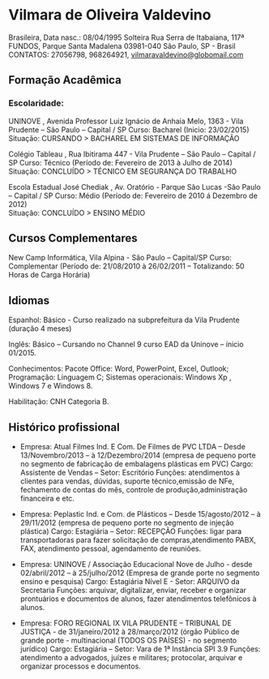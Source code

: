 # Vilmara de Oliveira Valdevino
Brasileira, Data nasc.: 08/04/1995 Solteira 
Rua Serra de Itabaiana, 117ª FUNDOS, 
Parque Santa Madalena 03981-040 São Paulo, SP - Brasil 
CONTATOS: 27056798, 968264921, vilmaravaldevino@globomail.com


## Formação Acadêmica

### Escolaridade:

UNINOVE , Avenida Professor Luiz Ignácio de Anhaia Melo, 1363 - Vila Prudente – São Paulo – Capital / SP
Curso: Bacharel (Inicio: 23/02/2015)  
Situação: CURSANDO > BACHAREL EM SISTEMAS DE INFORMAÇÃO

Colégio Tableau , Rua Ibitirama 447 - Vila Prudente – São Paulo – Capital / SP
Curso: Técnico (Período de: Fevereiro de 2013 à Julho de 2014)  
Situação: CONCLUÍDO > TÉCNICO EM SEGURANÇA DO TRABALHO

Escola Estadual José Chediak , Av. Oratório - Parque São Lucas -São Paulo – Capital / SP
Curso: Médio (Período de: Fevereiro de 2010 á Dezembro de 2012)  
Situação: CONCLUÍDO > ENSINO MÉDIO

## Cursos Complementares

New Camp Informática, Vila Alpina - São Paulo – Capital/SP
Curso: Complementar (Período de: 21/08/2010 à 26/02/2011 – Totalizando: 50 Horas de Carga Horária)



## Idiomas

Espanhol: Básico - Curso realizado na subprefeitura da Vila Prudente (duração 4 meses)

Inglês: Básico – Cursando no Channel 9 curso EAD da Uninove – ínicio 01/2015.


Conhecimentos: Pacote Office: Word, PowerPoint, Excel, Outlook; Programação: Linguagem C; Sistemas operacionais: Windows Xp , Windows 7 e Windows 8.

Habilitação: CNH Categoria B.



## Histórico profissional

* Empresa: Atual Filmes Ind. E Com. De Filmes de PVC LTDA – Desde 13/Novembro/2013 – à 12/Dezembro/2014 (empresa de pequeno porte no segmento de fabricação de embalagens plásticas em PVC)
Cargo: Assistente de Vendas – Setor: Escritório
Funções: atendimentos à clientes para vendas, dúvidas, suporte técnico,emissão de NFe, fechamento de contas do mês, controle de produção,administração financeira e etc.

* Empresa: Peplastic Ind. e Com. de Plásticos – Desde 15/agosto/2012 – à 29/11/2012 (empresa de pequeno porte no segmento de injeção plástica)
Cargo: Estagiária – Setor: RECEPÇÃO
Funções: ligar para transportadoras para fazer solicitação de compras,atendimento PABX, FAX, atendimento pessoal, agendamento de reuniões.

* Empresa: UNINOVE / Associação Educacional Nove de Julho - desde 02/abril/2012 – à 25/julho/2012 (Empresa de grande porte no segmento ensino e pesquisa)
Cargo: Estagiária Nível E - Setor: ARQUIVO da Secretaria
Funções: arquivar, digitalizar, enviar, receber e organizar prontuários e documentos de alunos, fazer atendimentos telefônicos à alunos.

* Empresa: FORO REGIONAL IX VILA PRUDENTE – TRIBUNAL DE JUSTIÇA - de 31/janeiro/2012 à 28/março/2012 (órgão Público de grande porte - multinacional (TODOS OS PAÍSES) - no segmento jurídico)
Cargo: Estagiária – Setor: Vara de 1ª Instância SPI 3.9
Funções: atendimento a advogados, juízes e militares; protocolar, arquivar e organizar processos e documentos.
